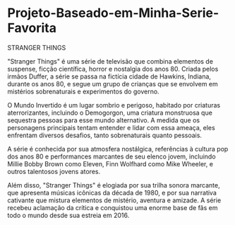 # Projeto-Baseado-em-Minha-Serie-Favorita
STRANGER THINGS


"Stranger Things" é uma série de televisão que combina elementos de suspense, ficção científica, horror e nostalgia dos anos 80. Criada pelos irmãos Duffer, a série se passa na fictícia cidade de Hawkins, Indiana, durante os anos 80, e segue um grupo de crianças que se envolvem em mistérios sobrenaturais e experimentos do governo.

O Mundo Invertido é um lugar sombrio e perigoso, habitado por criaturas aterrorizantes, incluindo o Demogorgon, uma criatura monstruosa que sequestra pessoas para esse mundo alternativo. A medida que os personagens principais tentam entender e lidar com essa ameaça, eles enfrentam diversos desafios, tanto sobrenaturais quanto pessoais.

A série é conhecida por sua atmosfera nostálgica, referências à cultura pop dos anos 80 e performances marcantes de seu elenco jovem, incluindo Millie Bobby Brown como Eleven, Finn Wolfhard como Mike Wheeler, e outros talentosos jovens atores.

Além disso, "Stranger Things" é elogiada por sua trilha sonora marcante, que apresenta músicas icônicas da década de 1980, e por sua narrativa cativante que mistura elementos de mistério, aventura e amizade. A série recebeu aclamação da crítica e conquistou uma enorme base de fãs em todo o mundo desde sua estreia em 2016.
